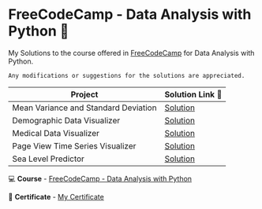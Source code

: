 # FreeCodeCamp - Data Analysis with Python :snake:
My Solutions to the course offered in [FreeCodeCamp](https://www.freecodecamp.org/) for Data Analysis with Python.

```
Any modifications or suggestions for the solutions are appreciated.
```

| Project | Solution Link :link:|
| --- | --- |
| Mean Variance and Standard Deviation | [Solution](https://github.com/mpalov/Data-Analysis-with-Python/blob/main/mean_var_std/mean_var_std.py) |
| Demographic Data Visualizer | [Solution](https://github.com/mpalov/Data-Analysis-with-Python/blob/main/demographic_data_analyzer/demographic_data_analyzer.py)
| Medical Data Visualizer | [Solution](https://github.com/mpalov/Data-Analysis-with-Python/blob/main/medical_data_visualizer/medical_data_visualizer.py) |
| Page View Time Series Visualizer | [Solution](https://github.com/mpalov/Data-Analysis-with-Python/blob/main/time_series_visualizer/time_series_visualizer.py) |
| Sea Level Predictor | [Solution](https://github.com/mpalov/Data-Analysis-with-Python/blob/main/sea_level_predictor/sea_level_predictor.py) |

:computer: **Course** - [FreeCodeCamp - Data Analysis with Python](https://www.freecodecamp.org/learn/data-analysis-with-python/data-analysis-with-python-course/)

:page_facing_up: **Certificate** - [My Certificate](https://www.freecodecamp.org/certification/m_palov/data-analysis-with-python-v7)
